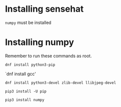 # Installing sensehat

`numpy` must be installed

# Installing numpy
Remember to run these commands as root.

`dnf install python3-pip`

`dnf install gcc'

`dnf install python3-devel zlib-devel llibjpeg-devel`

`pip3 install -U pip`

`pip3 install numpy`




